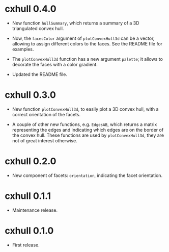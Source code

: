 # cxhull 0.4.0

* New function `hullSummary`, which returns a summary of a 3D triangulated 
convex hull.

* Now, the `facesColor` argument of `plotConvexHull3d` can be a vector, allowing 
to assign different colors to the faces. See the README file for examples.

* The `plotConvexHull3d` function has a new argument `palette`; it allows to 
decorate the faces with a color gradient.

* Updated the README file.


# cxhull 0.3.0

* New function `plotConvexHull3d`, to easily plot a 3D convex hull, with a 
correct orientation of the facets.

* A couple of other new functions, e.g. `EdgesAB`, which returns a matrix 
representing the edges and indicating which edges are on the border of the 
convex hull. These functions are used by `plotConvexHull3d`, they are not 
of great interest otherwise.


# cxhull 0.2.0

* New component of facets: `orientation`, indicating the facet orientation.


# cxhull 0.1.1

* Maintenance release.


# cxhull 0.1.0

* First release.



